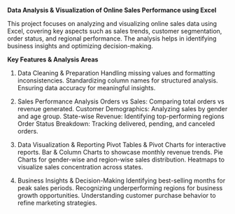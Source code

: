 **Data Analysis & Visualization of Online Sales Performance using Excel** 

This project focuses on analyzing and visualizing online sales data using Excel, covering key aspects such as sales trends, customer segmentation, order status, and regional performance. The analysis helps in identifying business insights and optimizing decision-making.

**Key Features & Analysis Areas**
1. Data Cleaning & Preparation 
Handling missing values and formatting inconsistencies.
Standardizing column names for structured analysis.
Ensuring data accuracy for meaningful insights.

2. Sales Performance Analysis 
Orders vs Sales: Comparing total orders vs revenue generated.
Customer Demographics: Analyzing sales by gender and age group.
State-wise Revenue: Identifying top-performing regions
Order Status Breakdown: Tracking delivered, pending, and canceled orders.

3. Data Visualization & Reporting 
Pivot Tables & Pivot Charts for interactive reports.
Bar & Column Charts to showcase monthly revenue trends.
Pie Charts for gender-wise and region-wise sales distribution.
Heatmaps to visualize sales concentration across states.

4. Business Insights & Decision-Making 
Identifying best-selling months for peak sales periods.
Recognizing underperforming regions for business growth opportunities.
Understanding customer purchase behavior to refine marketing strategies.

